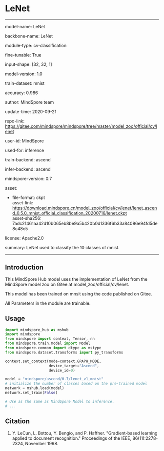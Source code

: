 # LeNet

---

model-name: LeNet

backbone-name: LeNet

module-type: cv-classification

fine-tunable: True

input-shape: [32, 32, 1]

model-version: 1.0

train-dataset: mnist

accuracy: 0.986

author: MindSpore team

update-time: 2020-09-21

repo-link: <https://gitee.com/mindspore/mindspore/tree/master/model_zoo/official/cv/lenet>

user-id: MindSpore

used-for: inference

train-backend: ascend

infer-backend: ascend

mindspore-version: 0.7

asset:

-
    file-format: ckpt  
    asset-link: <https://download.mindspore.cn/model_zoo/official/cv/lenet/lenet_ascend_0.5.0_mnist_official_classification_20200716/lenet.ckpt>  
    asset-sha256: 7adc21461aa42d10b065eb8be9a5b420b0d1336f6b33a84086e94fd5de8c48c5

license: Apache2.0

summary: LeNet used to classify the 10 classes of mnist.

---

## Introduction

This MindSpore Hub model uses the implementation of LeNet from the MindSpore model zoo on Gitee at model_zoo/official/cv/lenet.

This model has been trained on mnsit using the code published on Gitee.

All Parameters in the module are trainable.

## Usage

```python
import mindspore_hub as mshub
import mindspore
from mindspore import context, Tensor, nn
from mindspore.train.model import Model
from mindspore.common import dtype as mstype
from mindspore.dataset.transforms import py_transforms

context.set_context(mode=context.GRAPH_MODE,
                    device_target="Ascend",
                    device_id=0)

model = "mindspore/ascend/0.7/lenet_v1_mnist"
# initialize the number of classes based on the pre-trained model
network = mshub.load(model)
network.set_train(False)

# Use as the same as MindSpore Model to inference.
# ...
```

## Citation

1. Y. LeCun, L. Bottou, Y. Bengio, and P. Haffner. "Gradient-based learning applied to document recognition." Proceedings of the IEEE, 86(11):2278-2324, November 1998.
